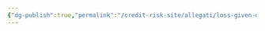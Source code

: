 ```yaml
---
{"dg-publish":true,"permalink":"/credit-risk-site/allegati/loss-given-default-lgd-2023-05-20-18-40-12-excalidraw/","tags":["excalidraw"]}
---
```

<style> .container {font-family: sans-serif; text-align: center;} .button-wrapper button {z-index: 1;height: 40px; width: 100px; margin: 10px;padding: 5px;} .excalidraw .App-menu_top .buttonList { display: flex;} .excalidraw-wrapper { height: 800px; margin: 50px; position: relative;} :root[dir="ltr"] .excalidraw .layer-ui__wrapper .zen-mode-transition.App-menu_bottom--transition-left {transform: none;} </style><script src="https://cdn.jsdelivr.net/npm/react@17/umd/react.production.min.js"></script><script src="https://cdn.jsdelivr.net/npm/react-dom@17/umd/react-dom.production.min.js"></script><script type="text/javascript" src="https://cdn.jsdelivr.net/npm/@excalidraw/excalidraw@0/dist/excalidraw.production.min.js"></script><div id="Loss_given_default_(LGD)_2023-05-20_1840.12.excalidraw.md"></div><script>(function(){const InitialData={"type":"excalidraw","version":2,"source":"https://excalidraw.com","elements":[{"id":"tdatnHkHI3eMNdjjCus8y","type":"image","x":-508.7449264526367,"y":-101.69603729248047,"width":862,"height":167,"angle":0,"strokeColor":"transparent","backgroundColor":"transparent","fillStyle":"hachure","strokeWidth":1,"strokeStyle":"solid","roughness":1,"opacity":100,"groupIds":[],"roundness":null,"seed":292843070,"version":4,"versionNonce":1844918370,"isDeleted":false,"boundElements":null,"updated":1684600815753,"link":null,"locked":false,"status":"pending","fileId":"c49f22b6cd019c8628b3c9add2dbba0f9d58b6d9","scale":[1,1]},{"id":"NN08qfvVCZaH6kUPEk4z5","type":"arrow","x":-82.05088212754993,"y":-77.71435462103949,"width":5.680067274305543,"height":59.235195583767336,"angle":0,"strokeColor":"#000000","backgroundColor":"transparent","fillStyle":"hachure","strokeWidth":1,"strokeStyle":"solid","roughness":1,"opacity":100,"groupIds":[],"roundness":{"type":2},"seed":2055239358,"version":17,"versionNonce":1269782718,"isDeleted":false,"boundElements":null,"updated":1684600819822,"link":null,"locked":false,"points":[[0,0],[5.680067274305543,59.235195583767336]],"lastCommittedPoint":null,"startBinding":null,"endBinding":null,"startArrowhead":null,"endArrowhead":"arrow"},{"id":"TVfQfMwB","type":"text","x":-99.90258026123047,"y":-133.77791934543185,"width":185,"height":50,"angle":0,"strokeColor":"#000000","backgroundColor":"transparent","fillStyle":"hachure","strokeWidth":1,"strokeStyle":"solid","roughness":1,"opacity":100,"groupIds":[],"roundness":null,"seed":1440923966,"version":36,"versionNonce":330297698,"isDeleted":false,"boundElements":null,"updated":1684600833368,"link":null,"locked":false,"text":"Funzione di densità\ndella beta","rawText":"Funzione di densità\ndella beta","fontSize":20,"fontFamily":1,"textAlign":"left","verticalAlign":"top","baseline":43,"containerId":null,"originalText":"Funzione di densità\ndella beta"},{"id":"zC4uCleTpvn0vpROqX8l8","type":"arrow","x":-150.21189286973743,"y":-158.8584247165256,"width":21.09746297200519,"height":136.32205539279514,"angle":0,"strokeColor":"#000000","backgroundColor":"transparent","fillStyle":"hachure","strokeWidth":1,"strokeStyle":"solid","roughness":1,"opacity":100,"groupIds":[],"roundness":{"type":2},"seed":86996258,"version":55,"versionNonce":1818814754,"isDeleted":false,"boundElements":null,"updated":1684600851976,"link":null,"locked":false,"points":[[0,0],[17.851664225260407,116.03603786892361],[-3.245798746744782,136.32205539279514]],"lastCommittedPoint":[-3.245798746744782,136.32205539279514],"startBinding":{"elementId":"qsEFoQ2n","focus":0.5141409118979515,"gap":1},"endBinding":null,"startArrowhead":null,"endArrowhead":"arrow"},{"id":"qsEFoQ2n","type":"text","x":-188.34965938991974,"y":-184.08724890814887,"width":153,"height":25,"angle":0,"strokeColor":"#000000","backgroundColor":"transparent","fillStyle":"hachure","strokeWidth":1,"strokeStyle":"solid","roughness":1,"opacity":100,"groupIds":[],"roundness":null,"seed":36252258,"version":40,"versionNonce":433009150,"isDeleted":false,"boundElements":[{"id":"zC4uCleTpvn0vpROqX8l8","type":"arrow"}],"updated":1684600851976,"link":null,"locked":false,"text":"Probabilità in 0","rawText":"Probabilità in 0","fontSize":20,"fontFamily":1,"textAlign":"left","verticalAlign":"top","baseline":18,"containerId":null,"originalText":"Probabilità in 0"},{"id":"d99lODKQ","type":"text","x":-108.82842932807074,"y":-155.6867938571506,"width":11,"height":25,"angle":0,"strokeColor":"#000000","backgroundColor":"transparent","fillStyle":"hachure","strokeWidth":1,"strokeStyle":"solid","roughness":1,"opacity":100,"groupIds":[],"roundness":null,"seed":203299362,"version":3,"versionNonce":1197114850,"isDeleted":true,"boundElements":null,"updated":1684600823961,"link":null,"locked":false,"text":"","rawText":"","fontSize":20,"fontFamily":1,"textAlign":"left","verticalAlign":"top","baseline":18,"containerId":null,"originalText":""}],"appState":{"theme":"light","viewBackgroundColor":"#ffffff","currentItemStrokeColor":"#000000","currentItemBackgroundColor":"transparent","currentItemFillStyle":"hachure","currentItemStrokeWidth":1,"currentItemStrokeStyle":"solid","currentItemRoughness":1,"currentItemOpacity":100,"currentItemFontFamily":1,"currentItemFontSize":20,"currentItemTextAlign":"left","currentItemStartArrowhead":null,"currentItemEndArrowhead":"arrow","scrollX":365.0915942721897,"scrollY":319.58709123399524,"zoom":{"value":0.8999999999999999},"currentItemRoundness":"round","gridSize":null,"colorPalette":{}},"files":{}};InitialData.scrollToContent=true;App=()=>{const e=React.useRef(null),t=React.useRef(null),[n,i]=React.useState({width:void 0,height:void 0});return React.useEffect(()=>{i({width:t.current.getBoundingClientRect().width,height:t.current.getBoundingClientRect().height});const e=()=>{i({width:t.current.getBoundingClientRect().width,height:t.current.getBoundingClientRect().height})};return window.addEventListener("resize",e),()=>window.removeEventListener("resize",e)},[t]),React.createElement(React.Fragment,null,React.createElement("div",{className:"excalidraw-wrapper",ref:t},React.createElement(ExcalidrawLib.Excalidraw,{ref:e,width:n.width,height:n.height,initialData:InitialData,viewModeEnabled:!0,zenModeEnabled:!0,gridModeEnabled:!1})))},excalidrawWrapper=document.getElementById("Loss_given_default_(LGD)_2023-05-20_1840.12.excalidraw.md");ReactDOM.render(React.createElement(App),excalidrawWrapper);})();</script>